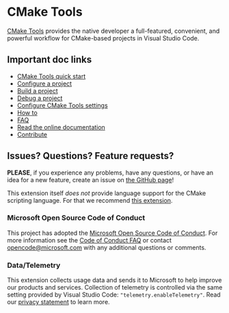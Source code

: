 # CMake Tools

[CMake Tools](https://marketplace.visualstudio.com/items?itemName=vector-of-bool.cmake-tools) provides the native developer a full-featured, convenient, and
powerful workflow for CMake-based projects in Visual Studio Code.

## Important doc links

- [CMake Tools quick start](https://code.visualstudio.com/docs/cpp/CMake-linux)
- [Configure a project](docs/how-to.md#configure-a-project)
- [Build a project](docs/how-to.md#build-a-project)
- [Debug a project](docs/how-to.md#debug-a-project)
- [Configure CMake Tools settings](docs/cmake-settings.md)
- [How to](docs/how-to.md)
- [FAQ](docs/faq.md)
- [Read the online documentation](docs/readme.md)
- [Contribute](docs/contribute.md)

## Issues? Questions? Feature requests?

**PLEASE**, if you experience any problems, have any questions, or have an idea
for a new feature, create an issue on [the GitHub page](https://github.com/microsoft/vscode-cmake-tools)!

This extension itself *does not* provide language support for the CMake
scripting language. For that we recommend [this extension](https://marketplace.visualstudio.com/items?itemName=twxs.cmake).

### Microsoft Open Source Code of Conduct

This project has adopted the [Microsoft Open Source Code of Conduct](https://opensource.microsoft.com/codeofconduct/). For more information see the [Code of Conduct FAQ](https://opensource.microsoft.com/codeofconduct/faq/) or contact opencode@microsoft.com with any additional questions or comments.

### Data/Telemetry

This extension collects usage data and sends it to Microsoft to help improve our products and services. Collection of telemetry is controlled via the same setting provided by Visual Studio Code: `"telemetry.enableTelemetry"`. Read our [privacy statement](https://privacy.microsoft.com/en-us/privacystatement) to learn more.

